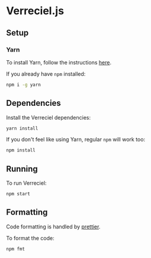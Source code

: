 # Verreciel.js

## Setup

### Yarn

To install Yarn, follow the instructions [here](https://yarnpkg.com/en/docs/install).

If you already have `npm` installed:

```sh
npm i -g yarn
```

## Dependencies

Install the Verreciel dependencies:

```sh
yarn install
```

If you don't feel like using Yarn, regular `npm` will work too:

```sh
npm install
```

## Running

To run Verreciel:

```sh
npm start
```

## Formatting

Code formatting is handled by [prettier](https://github.com/prettier/prettier).

To format the code:

```sh
npm fmt
```
